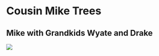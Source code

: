 # Cousin Mike Trees

## Mike with Grandkids Wyate and Drake
<img src="https://lh3.googleusercontent.com/pw/ACtC-3d58_LZAKDNCApXYBnBfMHbjoijGdDRNr6qaSbxg1zA1ECVX_O_UDzk4zRIxDdlvnwZV6NtkBbb4j_1w1LAZWNUvcK2WBIC86ZlCmcMvZZ4Dx1DaHhQkdmQEaNf_CPzKccXKT1Io1Nq-jfI36d5FMyC=w1140-h855-no" max-width />
